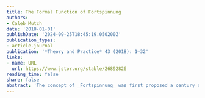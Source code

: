 ```yaml
---
title: The Formal Function of Fortspinnung
authors:
- Caleb Mutch
date: '2018-01-01'
publishDate: '2024-09-25T18:45:19.050200Z'
publication_types:
- article-journal
publication: '*Theory and Practice* 43 (2018): 1–32'
links:
- name: URL
  url: https://www.jstor.org/stable/26892826
reading_time: false
share: false
abstract: 'The concept of _Fortspinnung_ was first proposed a century ago by Wilhelm Fischer to aid his project of describing how the high classical style developed from its baroque forebear, and scholars have applied it to serve a variety of ends in the intervening years. Yet because Fischer’s account of the _Fortspinnungstypus_ theme type is more suggestive than definitive, a lack of consensus concerning its analytical application has resulted, hindering its broader adoption. This essay addresses the shortcomings of _Fortspinnung_ theorizing by setting it on a firmer foundation. To do so, the article first recounts the history of the concept from its origins in Fischer’s writing through its alterations by later German theorists and its adoption in the English-language literature. It then proposes a new definition for _Fortspinnung_ that reconceptualizes it in accordance with form-functional theory. To conclude it contextualizes the formal function of _Fortspinnung_ by examining how the function’s expression varies in different genres.'
---
```

